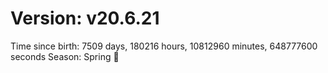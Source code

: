 # Version: v20.6.21
Time since birth: 7509 days, 180216 hours, 10812960 minutes, 648777600 seconds
Season: Spring 🌸

